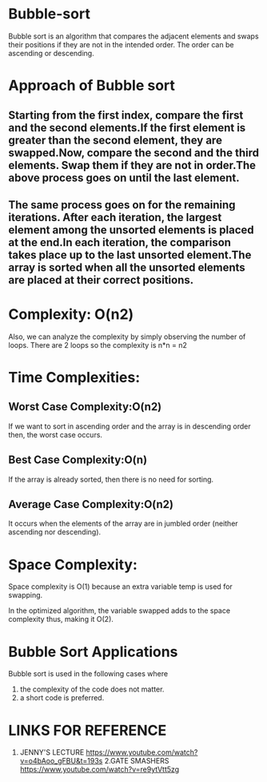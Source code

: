 # Bubble-sort

Bubble sort is an algorithm that compares the adjacent elements and swaps their positions if they are not in the intended order. The order can be ascending or descending.

# Approach of Bubble sort
## Starting from the first index, compare the first and the second elements.If the first element is greater than the second element, they are swapped.Now, compare the second and the third elements. Swap them if they are not in order.The above process goes on until the last element.

## The same process goes on for the remaining iterations. After each iteration, the largest element among the unsorted elements is placed at the end.In each iteration, the comparison takes place up to the last unsorted element.The array is sorted when all the unsorted elements are placed at their correct positions.




# Complexity: O(n2)

Also, we can analyze the complexity by simply observing the number of loops. There are 2 loops so the complexity is n*n = n2
# Time Complexities:

## Worst Case Complexity:O(n2)
If we want to sort in ascending order and the array is in descending order then, the worst case occurs.

## Best Case Complexity:O(n)
If the array is already sorted, then there is no need for sorting.

## Average Case Complexity:O(n2)
It occurs when the elements of the array are in jumbled order (neither ascending nor descending).

# Space Complexity:
Space complexity is O(1) because an extra variable temp is used for swapping.

In the optimized algorithm, the variable swapped adds to the space complexity thus, making it O(2).


# Bubble Sort Applications
Bubble sort is used in the following cases where

1. the complexity of the code does not matter.
2. a short code is preferred.



# LINKS FOR REFERENCE
1. JENNY'S LECTURE
https://www.youtube.com/watch?v=o4bAoo_gFBU&t=193s
2.GATE SMASHERS
https://www.youtube.com/watch?v=re9ytVtt5zg

